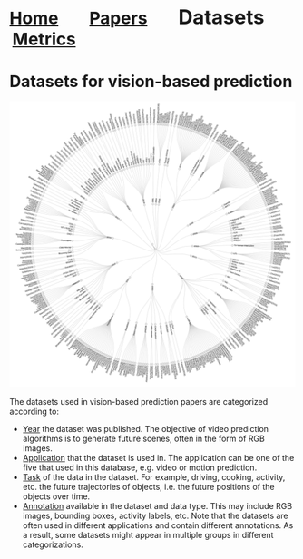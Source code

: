 <a name=top></a>
---
<a href=../README.md#top><l style="font-size:30px">Home</l></a>&nbsp; &nbsp; &nbsp; &nbsp; &nbsp; &nbsp;<a href=../papers/papers.md#top><l style="font-size:30px">Papers</l></a>&nbsp; &nbsp; &nbsp; &nbsp; &nbsp; &nbsp;<l style="font-size:35px">Datasets</l>&nbsp; &nbsp; &nbsp; &nbsp; &nbsp; &nbsp;<a href=../metrics.md#top><l style="font-size:30px">Metrics</l></a>&nbsp; &nbsp; &nbsp; &nbsp; &nbsp; &nbsp;
---
# Datasets for vision-based prediction
 <p align="center"><img src="../images/dataset_paper.png" alt="datasets_papers" width="600"/></p>

The datasets used in vision-based prediction papers are categorized according to:
* <a href=year_datasets.md#top>Year</a> the dataset was published.  The objective of video prediction algorithms is to generate future scenes, often in the form of RGB images.
* <a href=application_datasets.md#top>Application</a> that the dataset is used in. The application can be one of the five that used in this database, e.g. video or motion prediction.
* <a href=task_datasets.md#top>Task</a> of the data in the dataset. For example, driving, cooking, activity, etc. the future trajectories of objects, i.e. the future positions of the objects over time.
* <a href=annotation_datasets.md#top>Annotation</a> available in the dataset and data type. This may include RGB images, bounding boxes, activity labels, etc.
Note that the datasets are often used in different applications and contain different annotations. As a result, some datasets might appear in multiple groups in different categorizations.
